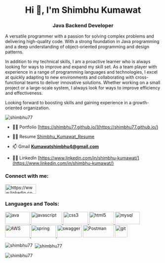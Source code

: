
<h1 align="center">Hi 👋, I'm Shimbhu Kumawat</h1>
<h3 align="center">Java Backend Developer</h3>
<p> A versatile programmer with a passion for solving complex problems and delivering high-quality code. With a strong foundation in Java programming and a deep understanding of object-oriented programming and design patterns.</p> 
<p> In addition to my technical skills, I am a proactive learner who is always looking for ways to improve and expand my skill set. As a team player with experience in a range of programming languages and technologies, I excel at quickly adapting to new environments and collaborating with cross-functional teams to deliver innovative solutions. Whether working on a small project or a large-scale system, I always look for ways to improve efficiency and effectiveness.</p>
<p> Looking forward to boosting skills and gaining experience in a growth-oriented organization. </p>   

<p align="left"> <img src="https://komarev.com/ghpvc/?username=shimbhu77&label=Profile%20views&color=0e75b6&style=flat" alt="shimbhu77" /> </p>

- 👨‍💻 Portfolio [https://shimbhu77.github.io/](https://shimbhu77.github.io/)

- 👨‍💻 Resume [Shimbhu_Kumawat_Resume](https://drive.google.com/file/d/15otZu8sQKgne04wwOxFBV36DzSreDmzW/view?usp=sharing)

- 📫 Gmail **Kumawatshimbhu4@gmail.com**

- 👨‍💻 LinkedIn [https://www.linkedin.com/in/shimbhu-kumawat/](https://www.linkedin.com/in/shimbhu-kumawat/)

<h3 align="left">Connect with me:</h3>
<p align="left">
<a href="https://www.linkedin.com/in/shimbhu-kumawat-65856520a/" target="blank"><img align="center" src="https://img.shields.io/badge/LinkedIn-%230077B5.svg?logo=linkedin&logoColor=white" alt="https://www.linkedin.com/in/shimbhu-kumawat-65856520a/" height="30" width="100" /></a>
</p> 


<h3 align="left">Languages and Tools:</h3>
<p align="left"> <a href="https://www.java.com" target="_blank" rel="noreferrer"> <img src="https://img.shields.io/badge/java-%23ED8B00.svg?style=for-the-badge&logo=java&logoColor=white" alt="java" width="80" height="40"/> </a> <a href="https://developer.mozilla.org/en-US/docs/Web/JavaScript" target="_blank" rel="noreferrer"> <img src="https://img.shields.io/badge/javascript-%23323330.svg?style=for-the-badge&logo=javascript&logoColor=%23F7DF1E" alt="javascript" width="100" height="40"/> </a> <a href="https://www.w3schools.com/css/" target="_blank" rel="noreferrer"> <img src="https://img.shields.io/badge/css3-%231572B6.svg?style=for-the-badge&logo=css3&logoColor=white" alt="css3" width="80" height="40"/> </a>  <a href="https://www.w3.org/html/" target="_blank" rel="noreferrer"> <img src="https://img.shields.io/badge/html5-%23E34F26.svg?style=for-the-badge&logo=html5&logoColor=white" alt="html5" width="80" height="40"/> </a>  <a href="https://www.mysql.com/" target="_blank" rel="noreferrer"> <img src="https://img.shields.io/badge/mysql-%2300f.svg?style=for-the-badge&logo=mysql&logoColor=white" alt="mysql" width="80" height="40"/> </a> <a href="https://aws.amazon.com/" target="_blank" rel="noreferrer"> <img src="https://img.shields.io/badge/AWS-%23FF9900.svg?style=for-the-badge&logo=amazon-aws&logoColor=white" alt="AWS" width="80" height="40"/> </a> <a href="https://spring.io/" target="_blank" rel="noreferrer"> <img src="https://img.shields.io/badge/spring-%236DB33F.svg?style=for-the-badge&logo=spring&logoColor=white" alt="spring" width="80" height="40"/> </a>
 <a> <img src="https://img.shields.io/badge/-Swagger-%23Clojure?style=for-the-badge&logo=swagger&logoColor=white" alt="swagger" width="80" height="40"/> </a>
  <a> <img src="https://img.shields.io/badge/Postman-FF6C37?style=for-the-badge&logo=postman&logoColor=white" alt="Postman" width="100" height="40"/> </a> 
 <a href="https://git-scm.com/" target="_blank" rel="noreferrer"> <img src="https://www.vectorlogo.zone/logos/git-scm/git-scm-icon.svg" alt="git" width="40" height="40"/> </a>
 </p>

<p><img align="left" src="https://github-readme-stats.vercel.app/api/top-langs?username=shimbhu77&show_icons=true&locale=en&layout=compact" alt="shimbhu77" /></p>

<p>&nbsp;<img align="center" src="https://github-readme-stats.vercel.app/api?username=shimbhu77&show_icons=true&locale=en" alt="shimbhu77" /></p>

<p><img align="center" src="https://github-readme-streak-stats.herokuapp.com/?user=shimbhu77&" alt="shimbhu77" /></p> 
